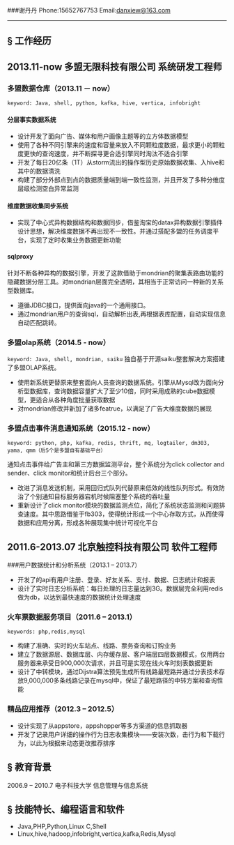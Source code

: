 ###谢丹丹  Phone:15652767753   Email:danxiew@163.com
***
## § 工作经历

## 2013.11-now        多盟无限科技有限公司     系统研发工程师

### 多盟数据仓库（2013.11 － now）

``keyword: Java, shell, python, kafka, hive, vertica, infobright``

#### 分层事实数据系统

* 设计开发了面向广告、媒体和用户画像主题等的立方体数据模型
* 使用了各种不同引擎来的速度和容量来放入不同颗粒度数据，最求更小的颗粒度更快的查询速度，并不断探寻更合适引擎同时淘汰不适合引擎
* 开发了每日20亿条（1T）从storm流出的操作型历史原始数据收集、入hive和其中的数据清洗
* 构建了部分外部点到点的数据质量端到端一致性监测，并且开发了多种分维度层级检测空白异常监测

####  维度数据收集同步系统

* 实现了中心式异构数据结构和数据同步，借鉴淘宝的datax异构数据引擎插件设计思想，解决维度数据不再出现不一致性。并通过搭配多盟的任务调度平台，实现了定时收集业务数据更新功能

#### sqlproxy
针对不断各种异构的数据引擎，开发了这款借助于mondrian的聚集表路由功能的隐藏数据分层工具。对mondrian层面完全透明，其相当于正常访问一种新的关系型数据库。 

* 遵循JDBC接口，提供面向java的一个通用接口。
* 通过mondrian用户的查询sql，自动解析出表,再根据表库配置，自动实现信息自动匹配跳转。

### 多盟olap系统（2014.5 - now）
``keyword: Java, shell, mondrian, saiku``
独自基于开源saiku整套解决方案搭建了多盟OLAP系统。

* 使用新系统更替原来整套面向人员查询的数据系统。引擎从Mysql改为面向分析型数据库，查询数据容量扩大了至少10倍，同时采用成熟的cube数据模型，更适合从各种角度批量获取数据
* 对mondrian修改并新加了诸多featrue，以满足了广告大维度数据的展现

### 多盟点击事件消息通知系统（2015.12 - now）
``keyword: python, php, kafka, redis, thrift, mq, logtailer, dm303, yama, qmm（后5个是多盟自有基础平台）``

通知点击事件给广告主和第三方数据监测平台，整个系统分为click collector and sender、click monitor和统计后台三个部分。

* 改进了消息发送机制，采用回归式队列代替原来低效的线性队列形式。有效防治了个别通知目标服务器宕机时候阻塞整个系统的吞吐量
* 重新设计了click monitor模块的数据监测点位，简化了系统状态监测和问题排查速度。其中思路借鉴于fb303，使得统计形成一个中心存取方式，从而使得数据和应用分离，形成各种展现集中统计可视化平台

## 2011.6-2013.07     北京触控科技有限公司     软件工程师
###用户数据统计和分析系统（2013.1 – 2013.7）

* 开发了的api有用户注册、登录、好友关系、支付、数据、日志统计和报表
* 设计了实时日志分析系统：每日处理的日志量达到3G。数据层完全利用redis做为db，以达到最快速度的数据统计处理速度

### 火车票数据服务项目（2011.6 – 2013.1）
``keywords: php,redis,mysql``

* 构建了准确、实时的火车站点、线路、票务查询和订购业务
* 建立了数据源层、数据库层、内存缓存层、客户端层四层数据模式，仅用两台服务器来承受日900,000次请求，并且可是实现在线火车时刻表数据更新
* 设计了中转模块，通过Dijstra算法预先生成所有线路最短路并通过分表技术存放9,000,000多条线路记录在mysql中，保证了最短路径的中转方案和查询性能

### 精品应用推荐（2012.3 – 2012.5）

* 设计实现了从appstore，appshopper等多方渠道的信息抓取器
* 开发了记录用户详细的操作行为日志收集模块——安装次数，击行为和下载行为，以此为根据来动态更改推荐排序

## § 教育背景
2006.9 – 2010.7     电子科技大学     信息管理与信息系统

## § 技能特长、编程语言和软件

* Java,PHP,Python,Linux C,Shell
* Linux,hive,hadoop,infobright,vertica,kafka,Redis,Mysql
